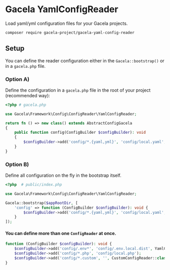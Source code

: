 # Gacela YamlConfigReader

Load yaml/yml configuration files for your Gacela projects.

```bash
composer require gacela-project/gacela-yaml-config-reader
```

## Setup

You can define the reader configuration either in the `Gacela::bootstrap()` or in a `gacela.php` file.

### Option A)

Define the configuration in a `gacela.php` file in the root of your project (recommended way):

```php
<?php # gacela.php

use Gacela\Framework\Config\ConfigReader\YamlConfigReader;

return fn () => new class() extends AbstractConfigGacela 
{
    public function config(ConfigBuilder $configBuilder): void
    {
        $configBuilder->add('config/*.{yaml,yml}', 'config/local.yaml', YamlConfigReader::class);
    }
}
```

### Option B)

Define all configuration on the fly in the bootstrap itself.

```php
<?php  # public/index.php

use Gacela\Framework\Config\ConfigReader\YamlConfigReader;

Gacela::bootstrap($appRootDir, [
    'config' => function (ConfigBuilder $configBuilder): void {
        $configBuilder->add('config/*.{yaml,yml}', 'config/local.yaml', YamlConfigReader::class);
    }
]);
```

#### You can define more than one `ConfigReader` at once.

```php
function (ConfigBuilder $configBuilder): void {
    $configBuilder->add('config/.env*', 'config/.env.local.dist', YamlConfigReader::class);
    $configBuilder->add('config/*.php', 'config/local.php');
    $configBuilder->add('config/*.custom', '', CustomConfigReader::class);
}
```
